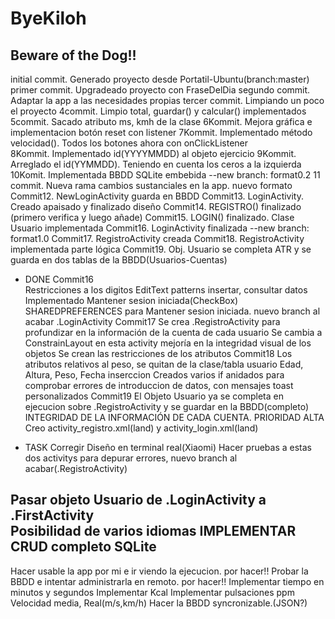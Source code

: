 # ByeKiloh
Beware of the Dog!!
--
initial commit. Generado proyecto desde Portatil-Ubuntu(branch:master)
primer commit. Upgradeado proyecto con FraseDelDia
segundo commit.  Adaptar la app a las necesidades propias
tercer commit. Limpiando un poco el proyecto
4commit. Limpio total, guardar() y calcular() implementados
5commit. Sacado atributo ms, kmh de la clase
6Kommit. Mejora gráfica e implementacion botón reset con listener
7Kommit. Implementado método velocidad(). Todos los botones ahora con onClickListener       
8Kommit. Implementado id(YYYYMMDD) al objeto ejercicio
9Kommit. Arreglado el id(YYMMDD). Teniendo en cuenta los ceros a la izquierda
10Komit. Implementada BBDD SQLite embebida
--new branch: format0.2
11 commit. Nueva rama cambios sustanciales en la app. nuevo formato
Commit12. NewLoginActivity guarda en BBDD
Commit13. LoginActivity. Creado apaisado y finalizado diseño
Commit14. REGISTRO() finalizado (primero verifica y luego añade) 
Commit15. LOGIN() finalizado. Clase Usuario implementada
Commit16. LoginActivity finalizada 
--new branch: format1.0
Commit17. RegistroActivity creada
Commit18. RegistroActivity implementada parte lógica
Commit19. Obj. Usuario se completa ATR y se guarda en dos tablas de la BBDD(Usuarios-Cuentas)

-   DONE
Commit16    
Restricciones a los digitos EditText patterns insertar, consultar datos
Implementado Mantener sesion iniciada(CheckBox)
SHAREDPREFERENCES para Mantener sesion iniciada.
nuevo branch al acabar .LoginActivity
Commit17
Se crea .RegistroActivity para profundizar en la información de la cuenta de cada usuario
Se cambia a ConstrainLayout en esta activity mejoría en la integridad visual de los objetos
Se crean las restricciones de los atributos 
Commit18
Los atributos relativos al peso, se quitan de la clase/tabla usuario Edad, Altura, Peso, Fecha inserccion
Creados varios if anidados para comprobar errores de introduccion de datos, con mensajes toast personalizados
Commit19
El Objeto Usuario ya se completa en ejecucion sobre .RegistroActivity y se guardar en la BBDD(completo)
INTEGRIDAD DE LA INFORMACIÓN DE CADA CUENTA. PRIORIDAD ALTA
Creo activity_registro.xml(land) y activity_login.xml(land) 

-   TASK
Corregir Diseño en terminal real(Xiaomi)
Hacer pruebas a estas dos activitys para depurar errores, nuevo branch al acabar(.RegistroActivity) 

Pasar objeto Usuario de .LoginActivity a .FirstActivity   
Posibilidad de varios idiomas 
IMPLEMENTAR CRUD completo SQLite
--
Hacer usable la app por mi e ir viendo la ejecucion. por hacer!!
Probar la BBDD e intentar administrarla en remoto. por hacer!!
Implementar tiempo en minutos y segundos
Implementar Kcal
Implementar pulsaciones ppm
Velocidad media, Real(m/s,km/h) 
Hacer la BBDD syncronizable.(JSON?)       